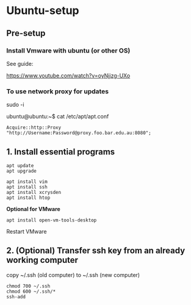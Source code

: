 # Ubuntu-setup

## Pre-setup

### Install Vmware with ubuntu (or other OS)

See guide:

https://www.youtube.com/watch?v=oyNjjzg-UXo


### To use network proxy for updates

sudo -i 

ubuntu@ubuntu:~$ cat /etc/apt/apt.conf
```
Acquire::http::Proxy "http://Username:Password@proxy.foo.bar.edu.au:8080";
```


## 1. Install essential programs
```
apt update
apt upgrade

apt install vim
apt install ssh
apt install xcrysden 
apt install htop
```

**Optional for VMware**
```
apt install open-vm-tools-desktop
```
Restart VMware

## 2. (Optional) Transfer ssh key from an already working computer

copy ~/.ssh (old computer) to ~/.ssh (new computer)

```
chmod 700 ~/.ssh
chmod 600 ~/.ssh/*
ssh-add
```
